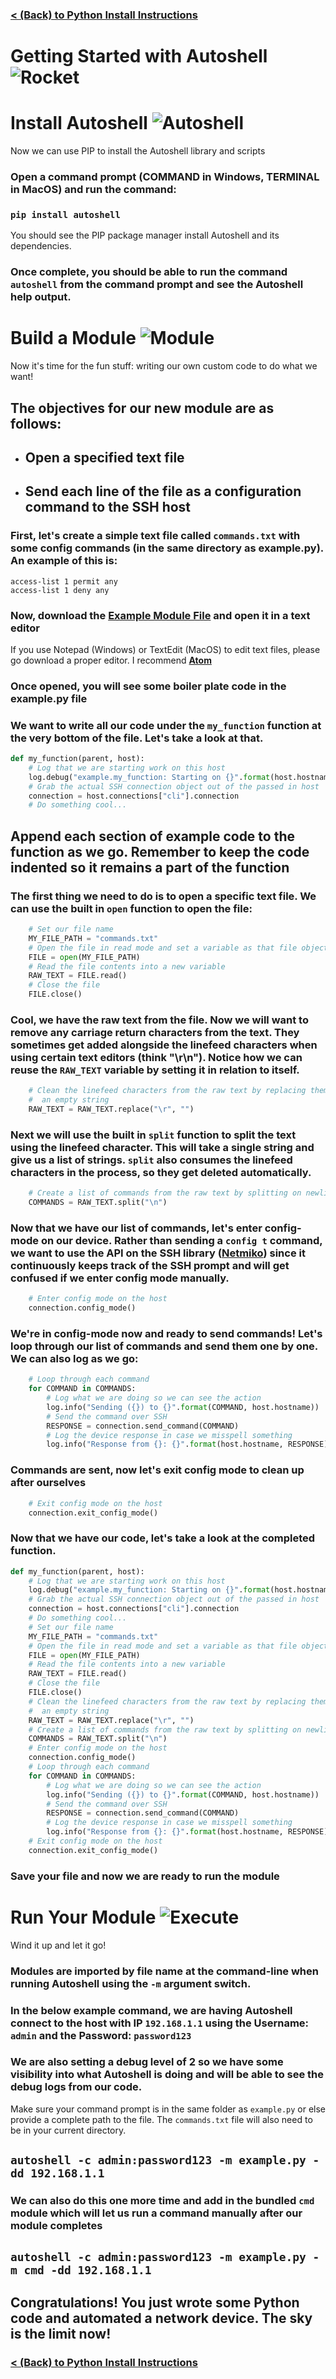 ###  [< (Back) to Python Install Instructions](TUTORIAL-1.md)

# Getting Started with Autoshell ![Rocket](img/rocket_100.png)

# **Install Autoshell** ![Autoshell](img/autoshell_65.png)
Now we can use PIP to install the Autoshell library and scripts

### Open a command prompt (**COMMAND** in Windows, **TERMINAL** in MacOS) and run the command:
### `pip install autoshell`

You should see the PIP package manager install Autoshell and its dependencies.

### Once complete, you should be able to run the command `autoshell` from the command prompt and see the Autoshell help output.


# **Build a Module** ![Module](img/lego_65.png)
Now it's time for the fun stuff: writing our own custom code to do what we want!

## The objectives for our new module are as follows:
- ## Open a specified text file
- ## Send each line of the file as a configuration command to the SSH host

### First, let's create a simple text file called `commands.txt` with some config commands (in the same directory as example.py). An example of this is:

```
access-list 1 permit any
access-list 1 deny any
```

### Now, download the [Example Module File](https://cdn.rawgit.com/PackeTsar/Autoshell-Getting-Started/95a6394b/example.py) and open it in a text editor

If you use Notepad (Windows) or TextEdit (MacOS) to edit text files, please go download a proper editor. I recommend **[Atom](https://atom.io/)**

### Once opened, you will see some boiler plate code in the example.py file

### We want to write all our code under the `my_function` function at the very bottom of the file. Let's take a look at that.

```python
def my_function(parent, host):
    # Log that we are starting work on this host
    log.debug("example.my_function: Starting on {}".format(host.hostname))
    # Grab the actual SSH connection object out of the passed in host
    connection = host.connections["cli"].connection
    # Do something cool...
```

## Append each section of example code to the function as we go. Remember to keep the code indented so it remains a part of the function

### The first thing we need to do is to open a specific text file. We can use the built in `open` function to open the file:

```python
    # Set our file name
    MY_FILE_PATH = "commands.txt"
    # Open the file in read mode and set a variable as that file object
    FILE = open(MY_FILE_PATH)
    # Read the file contents into a new variable
    RAW_TEXT = FILE.read()
    # Close the file
    FILE.close()
```

### Cool, we have the raw text from the file. Now we will want to remove any carriage return characters from the text. They sometimes get added alongside the linefeed characters when using certain text editors (think "\r\n"). Notice how we can reuse the `RAW_TEXT` variable by setting it in relation to itself.

```python
    # Clean the linefeed characters from the raw text by replacing them with
    #  an empty string
    RAW_TEXT = RAW_TEXT.replace("\r", "")
```

### Next we will use the built in `split` function to split the text using the linefeed character. This will take a single string and give us a list of strings. `split` also consumes the linefeed characters in the process, so they get deleted automatically.

```python
    # Create a list of commands from the raw text by splitting on newlines
    COMMANDS = RAW_TEXT.split("\n")
```

### Now that we have our list of commands, let's enter config-mode on our device. Rather than sending a `config t` command, we want to use the API on the SSH library ([Netmiko](https://github.com/ktbyers/netmiko)) since it continuously keeps track of the SSH prompt and will get confused if we enter config mode manually.

```python
    # Enter config mode on the host
    connection.config_mode()
```

### We're in config-mode now and ready to send commands! Let's loop through our list of commands and send them one by one. We can also log as we go:

```python
    # Loop through each command
    for COMMAND in COMMANDS:
        # Log what we are doing so we can see the action
        log.info("Sending ({}) to {}".format(COMMAND, host.hostname))
        # Send the command over SSH
        RESPONSE = connection.send_command(COMMAND)
        # Log the device response in case we misspell something
        log.info("Response from {}: {}".format(host.hostname, RESPONSE))
```

### Commands are sent, now let's exit config mode to clean up after ourselves

```python
    # Exit config mode on the host
    connection.exit_config_mode()
```

### Now that we have our code, let's take a look at the completed function.

```python
def my_function(parent, host):
    # Log that we are starting work on this host
    log.debug("example.my_function: Starting on {}".format(host.hostname))
    # Grab the actual SSH connection object out of the passed in host
    connection = host.connections["cli"].connection
    # Do something cool...
    # Set our file name
    MY_FILE_PATH = "commands.txt"
    # Open the file in read mode and set a variable as that file object
    FILE = open(MY_FILE_PATH)
    # Read the file contents into a new variable
    RAW_TEXT = FILE.read()
    # Close the file
    FILE.close()
    # Clean the linefeed characters from the raw text by replacing them with
    #  an empty string
    RAW_TEXT = RAW_TEXT.replace("\r", "")
    # Create a list of commands from the raw text by splitting on newlines
    COMMANDS = RAW_TEXT.split("\n")
    # Enter config mode on the host
    connection.config_mode()
    # Loop through each command
    for COMMAND in COMMANDS:
        # Log what we are doing so we can see the action
        log.info("Sending ({}) to {}".format(COMMAND, host.hostname))
        # Send the command over SSH
        RESPONSE = connection.send_command(COMMAND)
        # Log the device response in case we misspell something
        log.info("Response from {}: {}".format(host.hostname, RESPONSE))
    # Exit config mode on the host
    connection.exit_config_mode()
```

### Save your file and now we are ready to run the module

# **Run Your Module** ![Execute](img/execute_65.png)
Wind it up and let it go!

### Modules are imported by file name at the command-line when running Autoshell using the `-m` argument switch.

### In the below example command, we are having Autoshell connect to the host with IP `192.168.1.1` using the Username: `admin` and the Password: `password123`

### We are also setting a debug level of 2 so we have some visibility into what Autoshell is doing and will be able to see the debug logs from our code.

Make sure your command prompt is in the same folder as `example.py` or else provide a complete path to the file. The `commands.txt` file will also need to be in your current directory.

## `autoshell -c admin:password123 -m example.py -dd 192.168.1.1`

### We can also do this one more time and add in the bundled `cmd` module which will let us run a command manually after our module completes

## `autoshell -c admin:password123 -m example.py -m cmd -dd 192.168.1.1`

## Congratulations! You just wrote some Python code and automated a network device. The sky is the limit now!

###  [< (Back) to Python Install Instructions](TUTORIAL-1.md)
